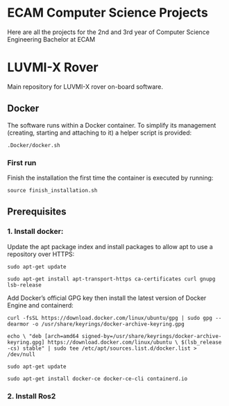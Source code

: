 # ECAM Computer Science Projects

Here are all the projects for the 2nd and 3rd year of Computer Science Engineering Bachelor at ECAM

# LUVMI-X Rover

Main repository for LUVMI-X rover on-board software.


## Docker
The software runs within a Docker container. To simplify its management 
(creating, starting and attaching to it) a helper script is
provided:

    .Docker/docker.sh

### First run
Finish the installation the first time the container is executed by running:

    source finish_installation.sh

## Prerequisites
### 1. Install docker:
Update the apt package index and install packages to allow apt to use a repository over HTTPS:

    sudo apt-get update
    
    sudo apt-get install apt-transport-https ca-certificates curl gnupg lsb-release
    
Add Docker’s official GPG key then install the latest version of Docker Engine and containerd:
    
    curl -fsSL https://download.docker.com/linux/ubuntu/gpg | sudo gpg --dearmor -o /usr/share/keyrings/docker-archive-keyring.gpg
    
    echo \ "deb [arch=amd64 signed-by=/usr/share/keyrings/docker-archive-keyring.gpg] https://download.docker.com/linux/ubuntu \ $(lsb_release -cs) stable" | sudo tee /etc/apt/sources.list.d/docker.list > /dev/null
    
    sudo apt-get update
    
    sudo apt-get install docker-ce docker-ce-cli containerd.io

### 2. Install Ros2
